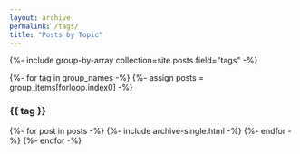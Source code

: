 ```yaml
---
layout: archive
permalink: /tags/
title: "Posts by Topic"
---
```


{%- include group-by-array collection=site.posts field="tags" -%}

{%- for tag in group_names -%}
  {%- assign posts = group_items[forloop.index0] -%}
  <h3 id="{{ tag | slugify }}" class="archive__subtitle">{{ tag }}</h3>
  {%- for post in posts -%}
    {%- include archive-single.html -%}
  {%- endfor -%}
{%- endfor -%}
